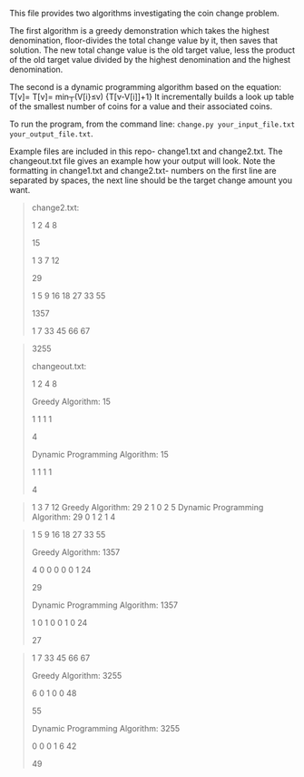This file provides two algorithms investigating the coin change problem.

The first algorithm is a greedy demonstration which takes the highest denomination, floor-divides the total change value by it, then saves that solution.  The new total change value is the old target value, less the product of the old target value divided by the highest denomination and the highest denomination.

The second is a dynamic programming algorithm based on the equation:
T[v]=  T[v]=   min┬(V[i}≤v)⁡ {T[v-V[i]]+1}
It incrementally builds a look up table of the smallest number of coins for a value and their associated coins.

To run the program, from the command line: `change.py your_input_file.txt your_output_file.txt`.

Example files are included in this repo- change1.txt and change2.txt. The changeout.txt file gives an example how your output will look.  Note the formatting in change1.txt and change2.txt- numbers on the first line are separated by spaces, the next line should be the target change amount you want.

>change2.txt:
>
>1 2 4 8
>
>15
>
>1 3 7 12
>
>29
>
>1 5 9 16 18 27 33 55
>
>1357
>
>1 7 33 45 66 67

>3255
>
>changeout.txt:
>
>1 2 4 8
>
>Greedy Algorithm: 15
>
>1  1  1  1
>
>4
>
>Dynamic Programming Algorithm: 15
>
>1  1  1  1
>
>4

>1 3 7 12
>Greedy Algorithm: 29
>2  1  0  2
>5
>Dynamic Programming Algorithm: 29
>0  1  2  1
>4

>1 5 9 16 18 27 33 55
>
>Greedy Algorithm: 1357
>
>4  0  0  0  0  0  1  24
>
>29
>
>Dynamic Programming Algorithm: 1357
>
>1  0  1  0  0  1  0  24
>
>27

>1 7 33 45 66 67
>
>Greedy Algorithm: 3255
>
>6  0  1  0  0  48
>
>55
>
>Dynamic Programming Algorithm: 3255
>
>0  0  0  1  6  42
>
>49




